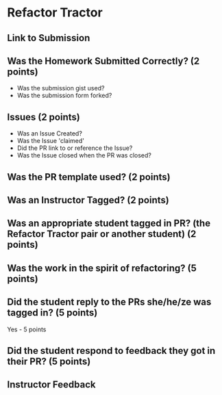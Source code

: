 # Refactor Tractor

## Link to Submission

## Was the Homework Submitted Correctly? (2 points)
  - Was the submission gist used?
  - Was the submission form forked?

## Issues (2 points)
  - Was an Issue Created?
  - Was the Issue 'claimed'
  - Did the PR link to or reference the Issue?
  - Was the Issue closed when the PR was closed?

## Was the PR template used? (2 points)

## Was an Instructor Tagged? (2 points)

## Was an appropriate student tagged in PR? (the Refactor Tractor pair or another student) (2 points)

## Was the work in the spirit of refactoring? (5 points)

## Did the student reply to the PRs she/he/ze was tagged in? (5 points)

Yes - 5 points

## Did the student respond to feedback they got in their PR? (5 points)

## Instructor Feedback
